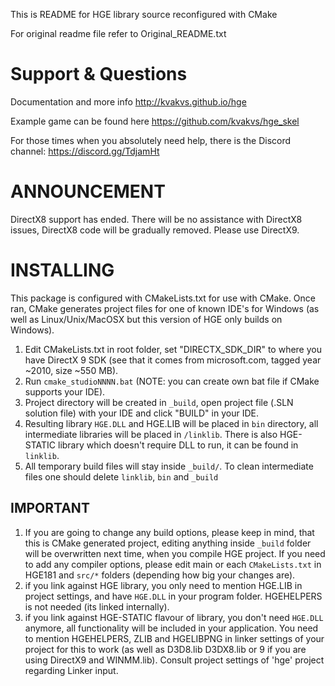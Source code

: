 This is README for HGE library source reconfigured with CMake

For original readme file refer to Original_README.txt

# Support & Questions

Documentation and more info http://kvakvs.github.io/hge

Example game can be found here https://github.com/kvakvs/hge_skel

For those times when you absolutely need help, there is the Discord channel: https://discord.gg/TdjamHt

# ANNOUNCEMENT

DirectX8 support has ended. There will be no assistance with DirectX8 
issues, DirectX8 code will be gradually removed. Please use DirectX9.

# INSTALLING

This package is configured with CMakeLists.txt for use with CMake. Once ran,
CMake generates project files for one of known IDE's for Windows (as well as
Linux/Unix/MacOSX but this version of HGE only builds on Windows).

1. Edit CMakeLists.txt in root folder, set "DIRECTX_SDK_DIR" to where you have
   DirectX 9 SDK (see that it comes from microsoft.com, tagged year ~2010, size ~550 MB).
1. Run `cmake_studioNNNN.bat` (NOTE: you can create own bat file if CMake supports your IDE).
1. Project directory will be created in `_build`, open project file (.SLN solution file)
   with your IDE and click "BUILD" in your IDE.
1. Resulting library `HGE.DLL` and HGE.LIB will be placed in `bin` directory, all
   intermediate libraries will be placed in `/linklib`. There is also HGE-STATIC
   library which doesn't require DLL to run, it can be found in `linklib`.
1. All temporary build files will stay inside `_build/`. To clean intermediate files one
   should delete `linklib`, `bin` and `_build` 

## IMPORTANT

1. If you are going to change any build options, please keep in mind, that this is CMake
   generated project, editing anything inside `_build` folder will be overwritten
   next time, when you compile HGE project. If you need to add any compiler options, please
   edit main or each `CMakeLists.txt` in HGE181 and `src/*` folders (depending how big
   your changes are).
1. if you link against HGE library, you only need to mention HGE.LIB in project settings,
   and have `HGE.DLL` in your program folder. HGEHELPERS is not needed (its linked internally).
1. if you link against HGE-STATIC flavour of library, you don't need `HGE.DLL` anymore, all
   functionality will be included in your application. You need to mention HGEHELPERS, ZLIB 
   and HGELIBPNG in linker settings of your project for this to work (as well as D3D8.lib 
   D3DX8.lib or 9 if you are using DirectX9 and WINMM.lib). Consult project settings of 
   'hge' project regarding Linker input. 
